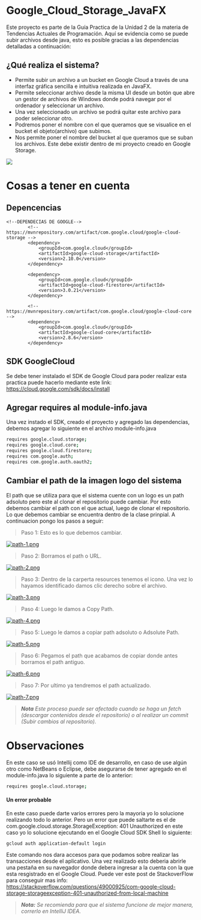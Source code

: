 # Google_Cloud_Storage_JavaFX
Este proyecto es parte de la Guía Practica de la Unidad 2 de la materia de Tendencias Actuales de Programación. Aquí se evidencia como se puede subir archivos desde java, esto es posible gracias a las dependencias detalladas a continuación:

## ¿Qué realiza el sistema?

* Permite subir un archivo a un bucket en Google Cloud  a través de una interfaz gráfica sencilla e intuitiva realizada en JavaFX.
* Permite seleccionar archivo desde la misma UI desde un botón que abre un gestor de archivos de Windows donde podrá navegar por el ordenador y seleccionar un archivo.
* Una vez seleccionado un archivo se podrá quitar este archivo para poder seleccionar otro.
* Podremos poner el nombre con el que queramos que se visualice en el bucket el objeto(archivo) que subimos.
* Nos permite poner el nombre del bucket al que queramos que se suban los archivos. Este debe existir dentro de mi proyecto creado en Google Storage.

![](https://scontent.fcue8-1.fna.fbcdn.net/v/t1.15752-9/295673966_515246753693738_653577595096237800_n.jpg?_nc_cat=110&ccb=1-7&_nc_sid=ae9488&_nc_eui2=AeG5mzg2zilzc1RqjVCBhuuIK7jFyF6QNecruMXIXpA150oNVSIBnDPKR-7sUHvZKgOg6oLrW73yw0iQuNPLxTy4&_nc_ohc=67oPwkfGa7cAX_gKPz1&_nc_ht=scontent.fcue8-1.fna&oh=03_AVJj8YuQvQpWhcA0q9wIcq0OxtDpki9-xHsutNIaFiriyQ&oe=63125D1B)

# Cosas a tener en cuenta
## Depencencias
```
<!--DEPENDECIAS DE GOOGLE-->
        <!-- https://mvnrepository.com/artifact/com.google.cloud/google-cloud-storage -->
        <dependency>
            <groupId>com.google.cloud</groupId>
            <artifactId>google-cloud-storage</artifactId>
            <version>2.10.0</version>
        </dependency>

        <dependency>
            <groupId>com.google.cloud</groupId>
            <artifactId>google-cloud-firestore</artifactId>
            <version>3.0.21</version>
        </dependency>

        <!-- https://mvnrepository.com/artifact/com.google.cloud/google-cloud-core -->
        <dependency>
            <groupId>com.google.cloud</groupId>
            <artifactId>google-cloud-core</artifactId>
            <version>2.8.6</version>
        </dependency>
```

## SDK GoogleCloud
Se debe tener instalado el SDK de Google Cloud para poder realizar esta practica puede hacerlo mediante este link: https://cloud.google.com/sdk/docs/install

## Agregar requires al module-info.java 
Una vez instado el SDK, creado el proyecto y agregado las dependencias, debemos agregar lo siguiente en el archivo module-info.java
```sh
requires google.cloud.storage;
requires google.cloud.core;
requires google.cloud.firestore;
requires com.google.auth;
requires com.google.auth.oauth2;
```
## Cambiar el path de la imagen logo del sistema
El path que se utiliza para que el sistema cuente con un logo es un path adsoluto pero este al clonar el repositorio puede cambiar.
Por esto debemos cambiar el path con el que actual, luego de clonar el repositorio. Lo que debemos cambiar se encuentra dentro de la clase prinpial.
A continuacion pongo los pasos a seguir:

> Paso 1: Esto es lo que debemos cambiar.

[![path-1.png](https://i.postimg.cc/rpCqXftq/path-1.png)](https://postimg.cc/Tywznq9s)

> Paso 2: Borramos el path o URL.

[![path-2.png](https://i.postimg.cc/q7dp5Pqm/path-2.png)](https://postimg.cc/4YBCKFzt)

> Paso 3: Dentro de la carperta resources tenemos el icono. Una vez lo hayamos identificado damos clic derecho sobre el archivo.

[![path-3.png](https://i.postimg.cc/CLXhjBgp/path-3.png)](https://postimg.cc/zVwYNfvx)

> Paso 4: Luego le damos a Copy Path.

[![path-4.png](https://i.postimg.cc/htmSMDDz/path-4.png)](https://postimg.cc/9DW5QjqC)

> Paso 5: Luego le damos a copiar path adsoluto o Adsolute Path.

[![path-5.png](https://i.postimg.cc/260m33wJ/path-5.png)](https://postimg.cc/BLPRVSRc)

> Paso 6: Pegamos el path que acabamos de copiar donde antes borramos el path antiguo.

[![path-6.png](https://i.postimg.cc/Xqhbchtk/path-6.png)](https://postimg.cc/m1QJTdLP)

> Paso 7: Por ultimo ya tendremos el path actualizado.

[![path-7.png](https://i.postimg.cc/T1hxbGNP/path-7.png)](https://postimg.cc/JHwSVwLw)

> **_Nota_** _Este proceso puede ser afectado cuando se haga un fetch (descargar contenidos desde el repositorio) o al realizar un commit (Subir cambios al repositorio)._

# Observaciones
En este caso se usó Intellij como IDE de desarrollo, en caso de use algún otro como NetBeans o Eclipse, debe asegurarse de tener agregado en el module-info.java lo siguiente a parte de lo anterior:
```sh
requires google.cloud.storage;
```

#### Un error probable 
En este caso puede darte varios errores pero la mayoria yo lo solucione realizando todo lo anterior. Pero un error que puede saltarte es el de com.google.cloud.storage.StorageException: 401 Unauthorized  en este caso yo lo solucione ejecutando en el Google Cloud SDK Shell lo siguiente: 
```sh
gcloud auth application-default login
```
Este comando nos dara accesos para que podamos sobre realizar las transacciones desde el aplicativo.
Una vez realizado esto deberia abrirle una pestaña en su navegador donde debera ingresar a la cuenta con la que esta resgistrado en el Google Cloud.
Puede ver este post de StackoverFlow para conseguir mas info: https://stackoverflow.com/questions/49000925/com-google-cloud-storage-storageexception-401-unauthorized-from-local-machine


> **_Nota:_** _Se recomienda para que el sistema funcione de mejor manera, correrlo en IntelliJ IDEA._
